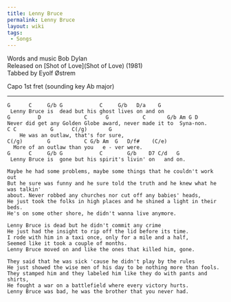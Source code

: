 ```yaml
---
title: Lenny Bruce
permalink: Lenny Bruce
layout: wiki
tags:
 - Songs
---
```


Words and music Bob Dylan  
Released on [Shot of Love](Shot of Love) (1981)  
Tabbed by Eyolf Østrem

Capo 1st fret (sounding key Ab major)

* * * * *

    G      C     G/b G            C     G/b   D/a    G
     Lenny Bruce is  dead but his ghost lives on and on
    G         D              C      G           C       G/b Am G D
    Never did get any Golden Globe award, never made it to  Syna-non.
    C C           G      C(/g)       G
        He was an outlaw, that's for sure,
    C(/g)        G           C G/b Am  G   D/f#    (C/e)
      More of an outlaw than you   e - ver were.
    G      C     G/b G            C        G/b    D7 C/d   G
     Lenny Bruce is  gone but his spirit's livin' on   and on.

    Maybe he had some problems, maybe some things that he couldn't work out
    But he sure was funny and he sure told the truth and he knew what he was talkin'
    about. Never robbed any churches nor cut off any babies' heads,
    He just took the folks in high places and he shined a light in their beds.
    He's on some other shore, he didn't wanna live anymore.

    Lenny Bruce is dead but he didn't commit any crime
    He just had the insight to rip off the lid before its time.
    I rode with him in a taxi once, only for a mile and a half,
    Seemed like it took a couple of months.
    Lenny Bruce moved on and like the ones that killed him, gone.

    They said that he was sick 'cause he didn't play by the rules
    He just showed the wise men of his day to be nothing more than fools.
    They stamped him and they labeled him like they do with pants and shirts,
    He fought a war on a battlefield where every victory hurts.
    Lenny Bruce was bad, he was the brother that you never had.
